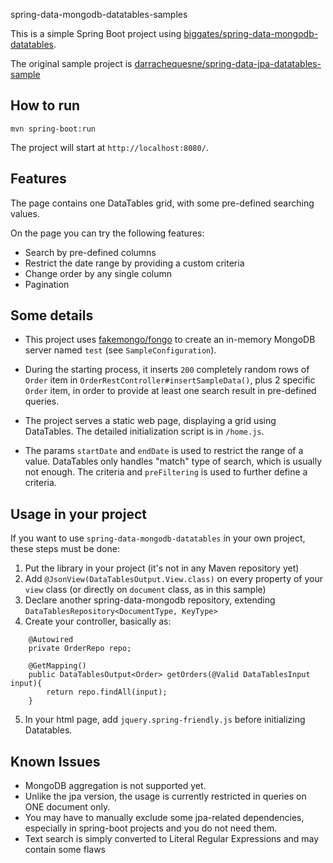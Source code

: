 spring-data-mongodb-datatables-samples

This is a simple Spring Boot project using [biggates/spring-data-mongodb-datatables](https://github.com/biggates/spring-data-mongodb-datatables).

The original sample project is [darrachequesne/spring-data-jpa-datatables-sample](https://github.com/darrachequesne/spring-data-jpa-datatables-sample) 

## How to run ##

```
mvn spring-boot:run
```

The project will start at `http://localhost:8080/`.

## Features ##

The page contains one DataTables grid, with some pre-defined searching values.

On the page you can try the following features:

* Search by pre-defined columns
* Restrict the date range by providing a custom criteria
* Change order by any single column
* Pagination

## Some details ##

* This project uses [fakemongo/fongo](https://github.com/fakemongo/fongo) to create an in-memory MongoDB server named `test` (see `SampleConfiguration`).

* During the starting process, it inserts `200` completely random rows of `Order` item in `OrderRestController#insertSampleData()`, plus 2 specific `Order` item, in order to provide at least one search result in pre-defined queries.

* The project serves a static web page, displaying a grid using DataTables. The detailed initialization script is in `/home.js`. 

* The params `startDate` and `endDate` is used to restrict the range of a value. DataTables only handles "match" type of search, which is usually not enough. The criteria and `preFiltering` is used to further define a criteria.  

## Usage in your project ##

If you want to use `spring-data-mongodb-datatables` in your own project, these steps must be done:

1. Put the library in your project (it's not in any Maven repository yet)
2. Add `@JsonView(DataTablesOutput.View.class)` on every property of your `view` class (or directly on `document` class, as in this sample)
3. Declare another spring-data-mongodb repository, extending `DataTablesRepository<DocumentType, KeyType>`
4. Create your controller, basically as: 

```
    @Autowired
    private OrderRepo repo;

    @GetMapping()
    public DataTablesOutput<Order> getOrders(@Valid DataTablesInput input){
        return repo.findAll(input);
    }
```

5. In your html page, add `jquery.spring-friendly.js` before initializing Datatables.

## Known Issues ##

* MongoDB aggregation is not supported yet.
* Unlike the jpa version, the usage is currently restricted in queries on ONE document only.
* You may have to manually exclude some jpa-related dependencies, especially in spring-boot projects and you do not need them.
* Text search is simply converted to Literal Regular Expressions and may contain some flaws